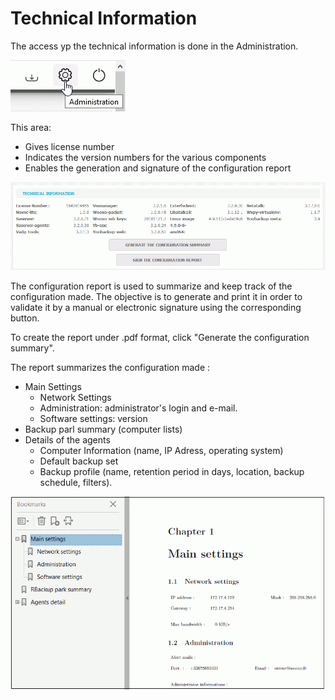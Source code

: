 # Technical Information

The access yp the technical information is done in the Administration.

![](../.gitbook/assets/icone_admin.gif)

This area:

* Gives license number
* Indicates the version numbers for the various components
* Enables the generation and signature of the configuration report

![](../.gitbook/assets/technical_info.gif)

The configuration report is used to summarize and keep track of the configuration made. The objective is to generate and print it in order to validate it by a manual or electronic signature using the corresponding button.

To create the report under .pdf format, click "Generate the configuration summary".

The report summarizes the configuration made :

* Main Settings 
  * Network Settings
  * Administration: administrator's login and e-mail.
  * Software settings: version
* Backup parl summary \(computer lists\)
* Details of the agents
  * Computer Information \(name, IP Adress,  operating system\)
  * Default backup set
  * Backup profile \(name,  retention period in days, location, backup schedule, filters\).

![](../.gitbook/assets/rapport.gif)


